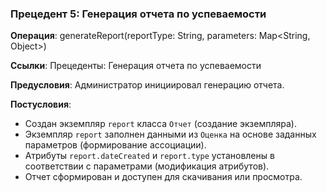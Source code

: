 ### Прецедент 5: Генерация отчета по успеваемости
**Операция**: generateReport(reportType: String, parameters: Map<String, Object>)

**Ссылки**: Прецеденты: Генерация отчета по успеваемости

**Предусловия**: Администратор инициировал генерацию отчета.

**Постусловия**:
- Создан экземпляр `report` класса `Отчет` (создание экземпляра).
- Экземпляр `report` заполнен данными из `Оценка` на основе заданных параметров (формирование ассоциации).
- Атрибуты `report.dateCreated` и `report.type` установлены в соответствии с параметрами (модификация атрибутов).
- Отчет сформирован и доступен для скачивания или просмотра.

